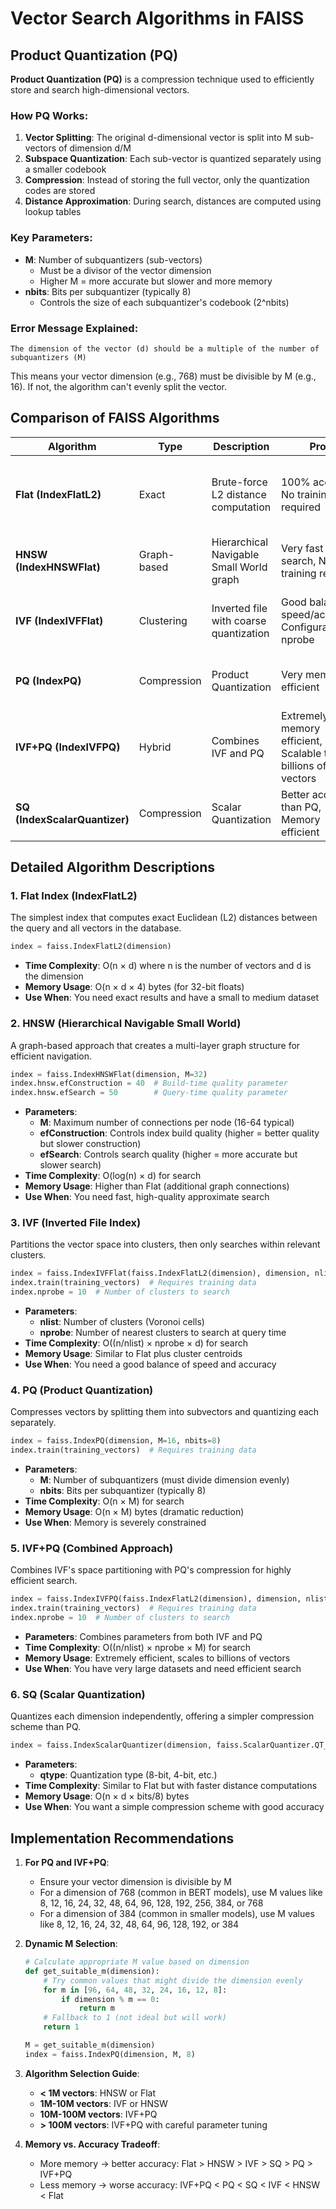 # Vector Search Algorithms in FAISS

## Product Quantization (PQ)

**Product Quantization (PQ)** is a compression technique used to efficiently store and search high-dimensional vectors.

### How PQ Works:

1. **Vector Splitting**: The original d-dimensional vector is split into M sub-vectors of dimension d/M
2. **Subspace Quantization**: Each sub-vector is quantized separately using a smaller codebook
3. **Compression**: Instead of storing the full vector, only the quantization codes are stored
4. **Distance Approximation**: During search, distances are computed using lookup tables

### Key Parameters:

- **M**: Number of subquantizers (sub-vectors)
  - Must be a divisor of the vector dimension
  - Higher M = more accurate but slower and more memory
- **nbits**: Bits per subquantizer (typically 8)
  - Controls the size of each subquantizer's codebook (2^nbits)

### Error Message Explained:

```
The dimension of the vector (d) should be a multiple of the number of subquantizers (M)
```

This means your vector dimension (e.g., 768) must be divisible by M (e.g., 16). If not, the algorithm can't evenly split the vector.

## Comparison of FAISS Algorithms

| Algorithm                     | Type        | Description                              | Pros                                                        | Cons                                       | Best For                        |
| ----------------------------- | ----------- | ---------------------------------------- | ----------------------------------------------------------- | ------------------------------------------ | ------------------------------- |
| **Flat (IndexFlatL2)**        | Exact       | Brute-force L2 distance computation      | 100% accurate, No training required                         | Slow for large datasets, High memory usage | Small datasets, Benchmarking    |
| **HNSW (IndexHNSWFlat)**      | Graph-based | Hierarchical Navigable Small World graph | Very fast search, No training required                      | High memory usage                          | Speed-critical applications     |
| **IVF (IndexIVFFlat)**        | Clustering  | Inverted file with coarse quantization   | Good balance of speed/accuracy, Configurable via nprobe     | Requires training, Less accurate than Flat | Medium-sized datasets           |
| **PQ (IndexPQ)**              | Compression | Product Quantization                     | Very memory efficient                                       | Lower accuracy, Requires training          | Memory-constrained applications |
| **IVF+PQ (IndexIVFPQ)**       | Hybrid      | Combines IVF and PQ                      | Extremely memory efficient, Scalable to billions of vectors | Lower accuracy, Requires training          | Very large datasets             |
| **SQ (IndexScalarQuantizer)** | Compression | Scalar Quantization                      | Better accuracy than PQ, Memory efficient                   | Less compression than PQ                   | Balance of accuracy and memory  |

## Detailed Algorithm Descriptions

### 1. Flat Index (IndexFlatL2)

The simplest index that computes exact Euclidean (L2) distances between the query and all vectors in the database.

```python
index = faiss.IndexFlatL2(dimension)
```

- **Time Complexity**: O(n × d) where n is the number of vectors and d is the dimension
- **Memory Usage**: O(n × d × 4) bytes (for 32-bit floats)
- **Use When**: You need exact results and have a small to medium dataset

### 2. HNSW (Hierarchical Navigable Small World)

A graph-based approach that creates a multi-layer graph structure for efficient navigation.

```python
index = faiss.IndexHNSWFlat(dimension, M=32)
index.hnsw.efConstruction = 40  # Build-time quality parameter
index.hnsw.efSearch = 50        # Query-time quality parameter
```

- **Parameters**:
  - **M**: Maximum number of connections per node (16-64 typical)
  - **efConstruction**: Controls index build quality (higher = better quality but slower construction)
  - **efSearch**: Controls search quality (higher = more accurate but slower search)
- **Time Complexity**: O(log(n) × d) for search
- **Memory Usage**: Higher than Flat (additional graph connections)
- **Use When**: You need fast, high-quality approximate search

### 3. IVF (Inverted File Index)

Partitions the vector space into clusters, then only searches within relevant clusters.

```python
index = faiss.IndexIVFFlat(faiss.IndexFlatL2(dimension), dimension, nlist=100)
index.train(training_vectors)  # Requires training data
index.nprobe = 10  # Number of clusters to search
```

- **Parameters**:
  - **nlist**: Number of clusters (Voronoi cells)
  - **nprobe**: Number of nearest clusters to search at query time
- **Time Complexity**: O((n/nlist) × nprobe × d) for search
- **Memory Usage**: Similar to Flat plus cluster centroids
- **Use When**: You need a good balance of speed and accuracy

### 4. PQ (Product Quantization)

Compresses vectors by splitting them into subvectors and quantizing each separately.

```python
index = faiss.IndexPQ(dimension, M=16, nbits=8)
index.train(training_vectors)  # Requires training data
```

- **Parameters**:
  - **M**: Number of subquantizers (must divide dimension evenly)
  - **nbits**: Bits per subquantizer (typically 8)
- **Time Complexity**: O(n × M) for search
- **Memory Usage**: O(n × M) bytes (dramatic reduction)
- **Use When**: Memory is severely constrained

### 5. IVF+PQ (Combined Approach)

Combines IVF's space partitioning with PQ's compression for highly efficient search.

```python
index = faiss.IndexIVFPQ(faiss.IndexFlatL2(dimension), dimension, nlist=100, M=16, nbits=8)
index.train(training_vectors)  # Requires training data
index.nprobe = 10  # Number of clusters to search
```

- **Parameters**: Combines parameters from both IVF and PQ
- **Time Complexity**: O((n/nlist) × nprobe × M) for search
- **Memory Usage**: Extremely efficient, scales to billions of vectors
- **Use When**: You have very large datasets and need efficient search

### 6. SQ (Scalar Quantization)

Quantizes each dimension independently, offering a simpler compression scheme than PQ.

```python
index = faiss.IndexScalarQuantizer(dimension, faiss.ScalarQuantizer.QT_8bit)
```

- **Parameters**:
  - **qtype**: Quantization type (8-bit, 4-bit, etc.)
- **Time Complexity**: Similar to Flat but with faster distance computations
- **Memory Usage**: O(n × d × bits/8) bytes
- **Use When**: You want a simple compression scheme with good accuracy

## Implementation Recommendations

1. **For PQ and IVF+PQ**:

   - Ensure your vector dimension is divisible by M
   - For a dimension of 768 (common in BERT models), use M values like 8, 12, 16, 24, 32, 48, 64, 96, 128, 192, 256, 384, or 768
   - For a dimension of 384 (common in smaller models), use M values like 8, 12, 16, 24, 32, 48, 64, 96, 128, 192, or 384

2. **Dynamic M Selection**:

   ```python
   # Calculate appropriate M value based on dimension
   def get_suitable_m(dimension):
       # Try common values that might divide the dimension evenly
       for m in [96, 64, 48, 32, 24, 16, 12, 8]:
           if dimension % m == 0:
               return m
       # Fallback to 1 (not ideal but will work)
       return 1

   M = get_suitable_m(dimension)
   index = faiss.IndexPQ(dimension, M, 8)
   ```

3. **Algorithm Selection Guide**:

   - **< 1M vectors**: HNSW or Flat
   - **1M-10M vectors**: IVF or HNSW
   - **10M-100M vectors**: IVF+PQ
   - **> 100M vectors**: IVF+PQ with careful parameter tuning

4. **Memory vs. Accuracy Tradeoff**:
   - More memory → better accuracy: Flat > HNSW > IVF > SQ > PQ > IVF+PQ
   - Less memory → worse accuracy: IVF+PQ < PQ < SQ < IVF < HNSW < Flat

